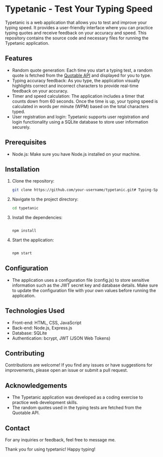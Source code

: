 # Typetanic - Test Your Typing Speed

Typetanic is a web application that allows you to test and improve your typing speed. It provides a user-friendly interface where you can practice typing quotes and receive feedback on your accuracy and speed. This repository contains the source code and necessary files for running the Typetanic application.

## Features

- Random quote generation: Each time you start a typing test, a random quote is fetched from the [Quotable API](https://api.quotable.io/random) and displayed for you to type.
- Typing accuracy feedback: As you type, the application visually highlights correct and incorrect characters to provide real-time feedback on your accuracy.
- Timer and speed calculation: The application includes a timer that counts down from 60 seconds. Once the time is up, your typing speed is calculated in words per minute (WPM) based on the total characters typed.
- User registration and login: Typetanic supports user registration and login functionality using a SQLite database to store user information securely.

## Prerequisites

- Node.js: Make sure you have Node.js installed on your machine.

## Installation

1. Clone the repository:

   ```bash
   git clone https://github.com/your-username/typetanic.git# Typing-Speed-Test

2. Navigate to the project directory:

   ```bash
   cd typetanic

3. Install the dependencies:

   ```bash
   
   npm install

4. Start the application:

   ```bash
   
   npm start

## Configuration

- The application uses a configuration file (config.js) to store sensitive information such as the JWT secret key and database details. Make sure to update the configuration file with your own values before running the application.

## Technologies Used

- Front-end: HTML, CSS, JavaScript
- Back-end: Node.js, Express.js
- Database: SQLite
- Authentication: bcrypt, JWT (JSON Web Tokens)

## Contributing

Contributions are welcome! If you find any issues or have suggestions for improvements, please open an issue or submit a pull request.

## Acknowledgements

- The Typetanic application was developed as a coding exercise to practice web development skills.
- The random quotes used in the typing tests are fetched from the Quotable API.

## Contact

For any inquiries or feedback, feel free to message me.

Thank you for using typetanic! Happy typing!
